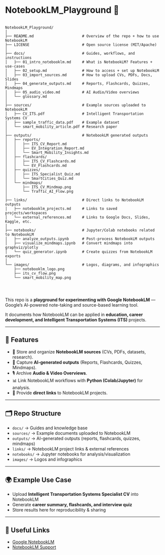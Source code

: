 

# NotebookLM_Playground 🚀

```PLAINTEXT

NotebookLM_Playground/
│
├── README.md                      # Overview of the repo + how to use NotebookLM
├── LICENSE                        # Open source license (MIT/Apache)
│
├── docs/                          # Guides, workflows, and instructions
│   ├── 01_intro_notebooklm.md     # What is NotebookLM? Features + use-cases
│   ├── 02_setup.md                # How to access + set up NotebookLM
│   ├── 03_import_sources.md       # How to upload CVs, PDFs, Docs, Slides
│   ├── 04_generate_outputs.md     # Reports, Flashcards, Quizzes, Mindmaps
│   ├── 05_audio_video.md          # AI Audio/Video overviews
│   └── glossary.md
│
├── sources/                       # Example sources uploaded to NotebookLM
│   ├── CV_ITS.pdf                 # Intelligent Transportation Systems CV
│   ├── sample_traffic_data.pdf    # Example dataset
│   └── smart_mobility_article.pdf # Research paper
│
├── outputs/                       # NotebookLM generated outputs
│   ├── reports/
│   │   ├── ITS_CV_Report.md
│   │   ├── EV_Integration_Report.md
│   │   └── Smart_Mobility_Insights.md
│   ├── flashcards/
│   │   ├── ITS_CV_Flashcards.md
│   │   └── EV_Flashcards.md
│   ├── quizzes/
│   │   ├── ITS_Specialist_Quiz.md
│   │   └── SmartCities_Quiz.md
│   └── mindmaps/
│       ├── ITS_CV_Mindmap.png
│       └── Traffic_AI_Flow.png
│
├── links/                         # Direct links to NotebookLM outputs
│   ├── notebooklm_projects.md     # Links to saved projects/workspaces
│   └── external_references.md     # Links to Google Docs, Slides, Kaggle, etc.
│
├── notebooks/                     # Jupyter/Colab notebooks related to NotebookLM
│   ├── analyze_outputs.ipynb      # Post-process NotebookLM outputs
│   ├── visualize_mindmaps.ipynb   # Convert mindmaps into graphviz/plotly
│   └── quiz_generator.ipynb       # Create quizzes from NotebookLM exports
│
└── images/                        # Logos, diagrams, and infographics
    ├── notebooklm_logo.png
    ├── its_cv_flow.png
    └── smart_mobility_map.png




```

This repo is a **playground for experimenting with Google NotebookLM** — 
Google’s AI-powered note-taking and source-based learning tool.  

It documents how NotebookLM can be applied in **education, career development, and Intelligent Transportation Systems (ITS)** projects.

---

## 📌 Features
- 📑 Store and organize **NotebookLM sources** (CVs, PDFs, datasets, research).
- 🧠 Capture **AI-generated outputs** (Reports, Flashcards, Quizzes, Mindmaps).
- 🎙️ Archive **Audio & Video Overviews**.
- 📊 Link NotebookLM workflows with **Python (Colab/Jupyter)** for analysis.
- 🔗 Provide **direct links** to NotebookLM projects.

---

## 🗂 Repo Structure
- `docs/` → Guides and knowledge base  
- `sources/` → Example documents uploaded to NotebookLM  
- `outputs/` → AI-generated outputs (reports, flashcards, quizzes, mindmaps)  
- `links/` → NotebookLM project links & external references  
- `notebooks/` → Jupyter notebooks for analysis/visualization  
- `images/` → Logos and infographics  

---

## 🌍 Example Use Case
- Upload **Intelligent Transportation Systems Specialist CV** into NotebookLM  
- Generate **career summary, flashcards, and interview quiz**  
- Store results here for reproducibility & sharing  

---

## 🔗 Useful Links
- [Google NotebookLM](https://notebooklm.google/)  
- [NotebookLM Support](https://support.google.com/notebooklm/)  
